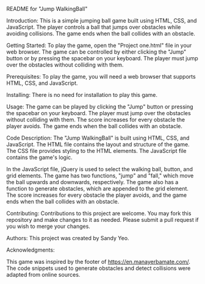 README for "Jump WalkingBall"

Introduction:
This is a simple jumping ball game built using HTML, CSS, and JavaScript. The player controls a ball that jumps over obstacles while avoiding collisions. The game ends when the ball collides with an obstacle.

Getting Started:
To play the game, open the "Project one.html" file in your web browser. The game can be controlled by either clicking the "Jump" button or by pressing the spacebar on your keyboard. The player must jump over the obstacles without colliding with them.

Prerequisites:
To play the game, you will need a web browser that supports HTML, CSS, and JavaScript.

Installing:
There is no need for installation to play this game.

Usage:
The game can be played by clicking the "Jump" button or pressing the spacebar on your keyboard. The player must jump over the obstacles without colliding with them. The score increases for every obstacle the player avoids. The game ends when the ball collides with an obstacle.

Code Description:
The "Jump WalkingBall" is built using HTML, CSS, and JavaScript. The HTML file contains the layout and structure of the game. The CSS file provides styling to the HTML elements. The JavaScript file contains the game's logic.

In the JavaScript file, jQuery is used to select the walking ball, button, and grid elements. The game has two functions, "jump" and "fall," which move the ball upwards and downwards, respectively. The game also has a function to generate obstacles, which are appended to the grid element. The score increases for every obstacle the player avoids, and the game ends when the ball collides with an obstacle.

Contributing:
Contributions to this project are welcome. You may fork this repository and make changes to it as needed. Please submit a pull request if you wish to merge your changes.

Authors:
This project was created by Sandy Yeo.

Acknowledgments:

This game was inspired by the footer of https://en.manayerbamate.com/.
The code snippets used to generate obstacles and detect collisions were adapted from online sources.